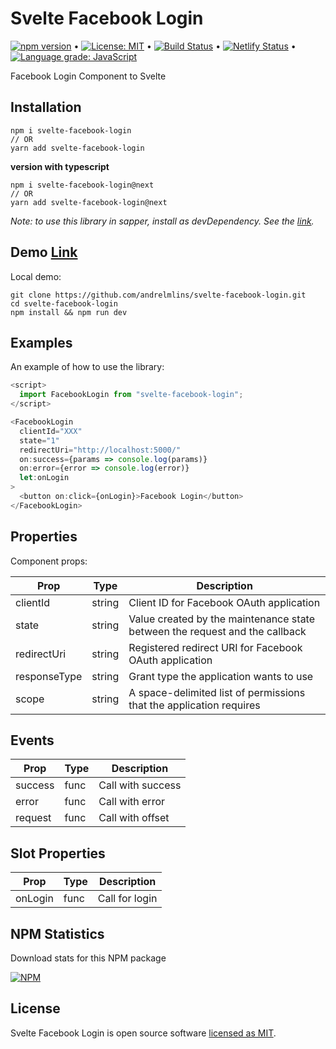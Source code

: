 # Svelte Facebook Login

[![npm version](https://badge.fury.io/js/svelte-facebook-login.svg)](https://www.npmjs.com/package/svelte-facebook-login) &bull; [![License: MIT](https://img.shields.io/badge/License-MIT-yellow.svg)](https://github.com/andrelmlins/svelte-facebook-login/blob/master/LICENSE) &bull; [![Build Status](https://travis-ci.com/andrelmlins/svelte-facebook-login.svg?branch=master)](https://travis-ci.com/andrelmlins/svelte-facebook-login) &bull; [![Netlify Status](https://api.netlify.com/api/v1/badges/bba67805-d9ab-4609-9027-a86842c5b6bb/deploy-status)](https://app.netlify.com/sites/svelte-github-login/deploys) &bull; [![Language grade: JavaScript](https://img.shields.io/lgtm/grade/javascript/g/andrelmlins/svelte-facebook-login.svg?logo=lgtm&logoWidth=18)](https://lgtm.com/projects/g/andrelmlins/svelte-facebook-login/context:javascript)

Facebook Login Component to Svelte

## Installation

```
npm i svelte-facebook-login
// OR
yarn add svelte-facebook-login
```

**version with typescript**

```
npm i svelte-facebook-login@next
// OR
yarn add svelte-facebook-login@next
```

<em>Note: to use this library in sapper, install as devDependency. See the [link](https://github.com/sveltejs/sapper-template#using-external-components).</em>

## Demo [Link](https://svelte-facebook-login.netlify.com/)

Local demo:

```
git clone https://github.com/andrelmlins/svelte-facebook-login.git
cd svelte-facebook-login
npm install && npm run dev
```

## Examples

An example of how to use the library:

```js
<script>
  import FacebookLogin from "svelte-facebook-login";
</script>

<FacebookLogin
  clientId="XXX"
  state="1"
  redirectUri="http://localhost:5000/"
  on:success={params => console.log(params)}
  on:error={error => console.log(error)}
  let:onLogin
>
  <button on:click={onLogin}>Facebook Login</button>
</FacebookLogin>
```

## Properties

Component props:

| Prop         | Type   | Description                                                                 |
| ------------ | ------ | --------------------------------------------------------------------------- |
| clientId     | string | Client ID for Facebook OAuth application                                    |
| state        | string | Value created by the maintenance state between the request and the callback |
| redirectUri  | string | Registered redirect URI for Facebook OAuth application                      |
| responseType | string | Grant type the application wants to use                                     |
| scope        | string | A space-delimited list of permissions that the application requires         |

## Events

| Prop    | Type | Description       |
| ------- | ---- | ----------------- |
| success | func | Call with success |
| error   | func | Call with error   |
| request | func | Call with offset  |

## Slot Properties

| Prop    | Type | Description    |
| ------- | ---- | -------------- |
| onLogin | func | Call for login |

## NPM Statistics

Download stats for this NPM package

[![NPM](https://nodei.co/npm/svelte-facebook-login.png)](https://nodei.co/npm/svelte-facebook-login/)

## License

Svelte Facebook Login is open source software [licensed as MIT](https://github.com/andrelmlins/svelte-facebook-login/blob/master/LICENSE).
